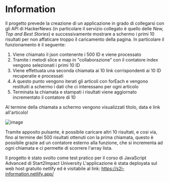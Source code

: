 # Information
Il progetto prevede la creazione di un applicazione in grado di collegarsi con gli API di HackerNews (in particolare il servizio collegato è quello delle _New, Top and Best Stories_) e successivamente mostrare a schermo i primi 10 risultati per non affaticare troppo il caricamento della pagina.
In particolare il funzionamento è il seguente:
1. Viene chiamato il json contenente i 500 ID e viene processato
2. Tramite i metodi slice e map in "collaborazione" con il contatore index vengono selezionati i primi 10 ID
3. Viene effettuata una seconda chiamata ai 10 link corrispondenti ai 10 ID recuperatie e processati
4. A questo punto vengono iterati gli articoli con forEach e vengono restituiti a schermo i dati che ci interessano per ogni articolo 
5. Terminata la chiamata e stampati i risultati viene aggiornato incrementato il contatore di 10
  
Al termine della chiamata a schermo vengono visualizzati titolo, data e link all'articolo!
  
![image](https://user-images.githubusercontent.com/121309726/232818999-d2603805-29fe-401e-aa04-a5da0cba9266.png)
  

Tramite apposito pulsante, è possibile caricare altri 10 risultati, e cosi via, fino al termine dei 500 risultati ottenuti con la prima chiamata, questo è possibile grazie ad un contatore esterno alla funzione, che si incrementa ad ogni chiamata e ci permette di scorrere l'array lista. 

Il progetto è stato svolto come test pratico per il corso di JavaScript Advanced di Start2Impact University
L'applicazione è stata deployata sul web host gratuito netlify ed è visitabile al link: https://s2i-information.netlify.app/
